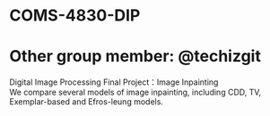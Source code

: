 # COMS-4830-DIP
# Other group member: @techizgit
Digital Image Processing Final Project：Image Inpainting  
We compare several models of image inpainting, including CDD, TV, Exemplar-based and Efros-leung models.  
